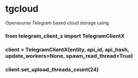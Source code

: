 # tgcloud
Opensourse Telegram based cloud storage
using:

### from telegram_client_x import TelegramClientX
### client = TelegramClientX(entity, api_id, api_hash, update_workers=None, spawn_read_thread=True)
### client.set_upload_threads_count(24)
